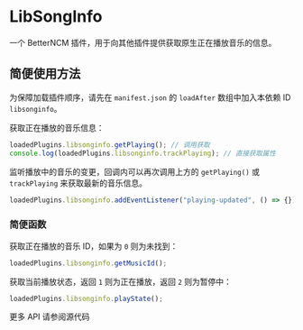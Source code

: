 # LibSongInfo

一个 BetterNCM 插件，用于向其他插件提供获取原生正在播放音乐的信息。

## 简便使用方法

为保障加载插件顺序，请先在 `manifest.json` 的 `loadAfter` 数组中加入本依赖 ID `libsonginfo`。

获取正在播放的音乐信息：

```javascript
loadedPlugins.libsonginfo.getPlaying(); // 调用获取
console.log(loadedPlugins.libsonginfo.trackPlaying); // 直接获取属性
```

监听播放中的音乐的变更，回调内可以再次调用上方的 `getPlaying()` 或 `trackPlaying` 来获取最新的音乐信息。

```javascript
loadedPlugins.libsonginfo.addEventListener("playing-updated", () => {});
```

### 简便函数

获取正在播放的音乐 ID，如果为 `0` 则为未找到：

```javascript
loadedPlugins.libsonginfo.getMusicId();
```

获取当前播放状态，返回 `1` 则为正在播放，返回 `2` 则为暂停中：

```javascript
loadedPlugins.libsonginfo.playState();
```

更多 API 请参阅源代码
